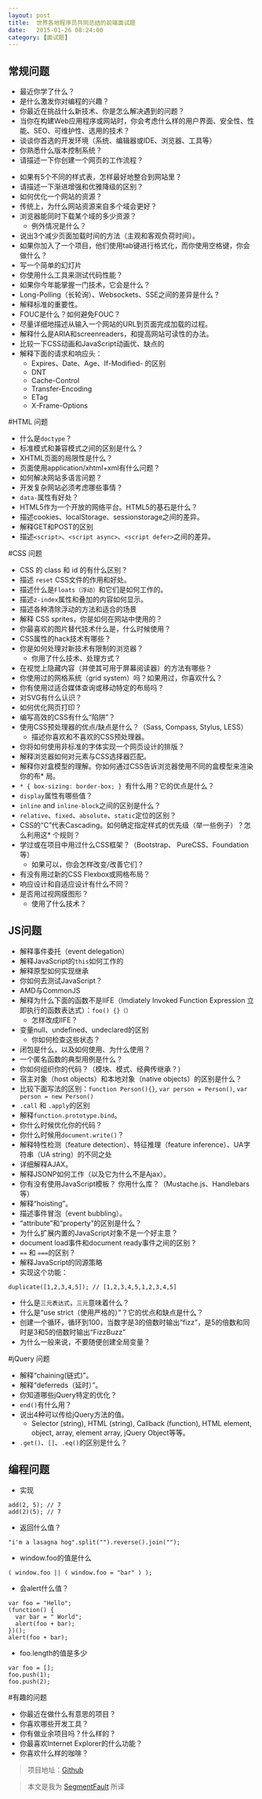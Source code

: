 ```yaml
---
layout: post
title:  世界各地程序员共同总结的前端面试题
date:   2015-01-26 08:24:00
category: [面试题]
---
```

## 常规问题
* 最近你学了什么？
* 是什么激发你对编程的兴趣？
* 你最近在挑战什么新技术、你是怎么解决遇到的问题？
* 当你在构建Web应用程序或网站时，你会考虑什么样的用户界面、安全性、性能、SEO、可维护性、选用的技术？
* 谈谈你首选的开发环境（系统、编辑器或IDE、浏览器、工具等）
* 你熟悉什么版本控制系统？
* 请描述一下你创建一个网页的工作流程？

<!--more-->

* 如果有5个不同的样式表，怎样最好地整合到网站里？
* 请描述一下渐进增强和优雅降级的区别？
* 如何优化一个网站的资源？
* 传统上，为什么网站资源来自多个域会更好？
* 浏览器能同时下载某个域的多少资源？
    * 例外情况是什么？
* 说出3个减少页面加载时间的方法（主观和客观负荷时间）。
* 如果你加入了一个项目，他们使用tab键进行格式化，而你使用空格键，你会做什么？
* 写一个简单的幻灯片
* 你使用什么工具来测试代码性能？
* 如果你今年能掌握一门技术，它会是什么？
* Long-Polling（长轮询）、Websockets、SSE之间的差异是什么？
* 解释标准的重要性。
* FOUC是什么？如何避免FOUC？
* 尽量详细地描述从输入一个网站的URL到页面完成加载的过程。
* 解释什么是ARIA和screenreaders，和提高网站可读性的办法。
* 比较一下CSS动画和JavaScript动画优、缺点的
* 解释下面的请求和响应头：
    * Expires、Date、Age、If-Modified- 的区别
    * DNT
    * Cache-Control
    * Transfer-Encoding
    * ETag
    * X-Frame-Options

#HTML 问题
* 什么是`doctype`？
* 标准模式和兼容模式之间的区别是什么？
* XHTML页面的局限性是什么？
* 页面使用application/xhtml+xml有什么问题？
* 如何解决网站多语言问题？
* 开发复杂网站必须考虑哪些事情？
* `data-`属性有好处？
* HTML5作为一个开放的网络平台。HTML5的基石是什么？
* 描述cookies、localStorage、sessionstorage之间的差异。
* 解释GET和POST的区别
* 描述`<script>`、`<script async>`、`<script defer>`之间的差异。

#CSS 问题
* CSS 的 class 和 id 的有什么区别？
* 描述 `reset` CSS文件的作用和好处。
* 描述什么是`Floats（浮动）`和它们是如何工作的。
* 描述`z-index`属性和叠加的内容如何显示。
* 描述各种清除浮动的方法和适合的场景
* 解释 CSS sprites，你是如何在网站中使用的？
* 你最喜欢的图片替代技术什么是，什么时候使用？
* CSS属性的hack技术有哪些？
* 你是如何处理对新技术有限制的浏览器？
    * 你用了什么技术、处理方式？
* 在视觉上隐藏内容（并使其可用于屏幕阅读器）的方法有哪些？
* 你使用过的网格系统（grid system）吗？如果用过，你喜欢什么？
* 你有使用过适合媒体查询或移动特定的布局吗？
* 对SVG有什么认识？
* 如何优化网页打印？
* 编写高效的CSS有什么“陷阱”？
* 使用CSS预处理器的优点/缺点是什么？（Sass, Compass, Stylus, LESS）
    * 描述你喜欢和不喜欢的CSS预处理器。
* 你将如何使用非标准的字体实现一个网页设计的排版？
* 解释浏览器如何对元素与CSS选择器匹配。
* 解释你对盒模型的理解。你如何通过CSS告诉浏览器使用不同的盒模型来渲染你的布* 局。
* `* { box-sizing: border-box; } `有什么用？它的优点是什么？
* `display`属性有哪些值？
* `inline` and `inline-block`之间的区别是什么？
* `relative`、`fixed`、`absolute`、`static`定位的区别？
* CSS的“C”代表Cascading。如何确定指定样式的优先级（举一些例子）？怎么利用这* 个规则？
* 学过或在项目中用过什么CSS框架？（Bootstrap、 PureCSS、Foundation等）
    * 如果可以，你会怎样改变/改善它们？
* 有没有用过新的CSS Flexbox或网格布局？
* 响应设计和自适应设计有什么不同？
* 是否用过视网膜图形？
    * 使用了什么技术？
    
## JS问题
* 解释事件委托（event delegation）
* 解释JavaScript的`this`如何工作的
* 解释原型如何实现继承
* 你如何去测试JavaScript？
* AMD与CommonJS
* 解释为什么下面的函数不是IIFE（Imdiately Invoked Function Expression 立即执行的函数表达式）：`foo() {}（）`
    * 怎样改成IIFE？
* 变量null、undefined、undeclared的区别
    * 你如何检查这些状态？
* 闭包是什么，以及如何使用、为什么使用？
* 一个匿名函数的典型用例是什么？
* 你如何组织你的代码？（模块、模式、经典传继承？）
* 宿主对象（host objects）和本地对象（native objects）的区别是什么？
* 比较下面写法的区别：`function Person(){}`, `var person = Person()`, `var person = new Person()`
* `.call` 和 `.apply`的区别 
* 解释`function.prototype.bind`。
* 你什么时候优化你的代码？
* 你什么时候用`document.write()`？
* 解释特性检测（feature detection）、特征推理（feature inference）、UA字符串（UA string）的不同之处
* 详细解释AJAX。
* 解释JSONP如何工作（以及它为什么不是Ajax）。
* 你有没有使用JavaScript模板？
    你用什么库？（Mustache.js、Handlebars等）
* 解释“hoisting”。
* 描述事件冒泡（event bubbling）。
* “attribute”和“property”的区别是什么？
* 为什么扩展内置的JavaScript对象不是一个好主意？
* document load事件和document ready事件之间的区别？
* `==` 和 `===`的区别？
* 解释JavaScript的同源策略
* 实现这个功能：
```
duplicate([1,2,3,4,5]); // [1,2,3,4,5,1,2,3,4,5]
```
* 什么是`三元表达式`，`三元`意味着什么？
* 什么是“use strict（使用严格的）”？它的优点和缺点是什么？
* 创建一个循环，循环到100，当数字是3的倍数时输出“fizz”，是5的倍数和同时是3和5的倍数时输出“FizzBuzz”
* 为什么一般来说，不要随便创建全局变量？

#jQuery 问题
* 解释“chaining(链式)”。
* 解释“deferreds（延时）”。
* 你知道哪些jQuery特定的优化？
* `end()`有什么用？
* 说出4种可以传给jQuery方法的值。
    * Selector (string), HTML (string), Callback (function), HTML element, object, array, element array, jQuery Object等等。
* `.get()`、`[]`、`.eq()`的区别是什么？

## 编程问题

* 实现
```
add(2, 5); // 7
add(2)(5); // 7
```
* 返回什么值？
```
"i'm a lasagna hog".split("").reverse().join("");
```

* window.foo的值是什么
```
( window.foo || ( window.foo = "bar" ) );
```    

* 会alert什么值？
```
var foo = "Hello"; 
(function() { 
  var bar = " World"; 
  alert(foo + bar); 
})(); 
alert(foo + bar);
```

* foo.length的值是多少
```
var foo = [];
foo.push(1);
foo.push(2);
```

#有趣的问题
* 你最近在做什么有意思的项目？
* 你喜欢哪些开发工具？
* 你有做业余项目吗？什么样的？
* 你最喜欢Internet Explorer的什么功能？
* 你喜欢什么样的咖啡？

> 项目地址：[Github][1]

> 本文是我为 [SegmentFault](http://segmentfault.com/a/1190000002513251) 所译

  [1]: https://github.com/h5bp/Front-end-Developer-Interview-Questions
